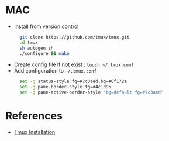 # MAC

- Install from version control
  ```bash
    git clone https://github.com/tmux/tmux.git
    cd tmux
    sh autogen.sh
    ./configure && make
  ```
- Create config file if not exist : `touch ~/.tmux.conf`
- Add configuration to `~/.tmux.conf`
  ```bash
    set -g status-style fg=#7c3aed,bg=#0f172a
    set -g pane-border-style fg=#4c1d95
    set -g pane-active-border-style "bg=default fg=#7c3aed"
  ```
  
# References
- [Tmux Installation](https://github.com/tmux/tmux#installation)

